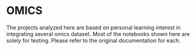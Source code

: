 # OMICS
The projects analyzed here are based on personal learning interest in integrating several omics dataset.
Most of the notebooks shown here are solely for testing. Please refer to the original documentation for each.
